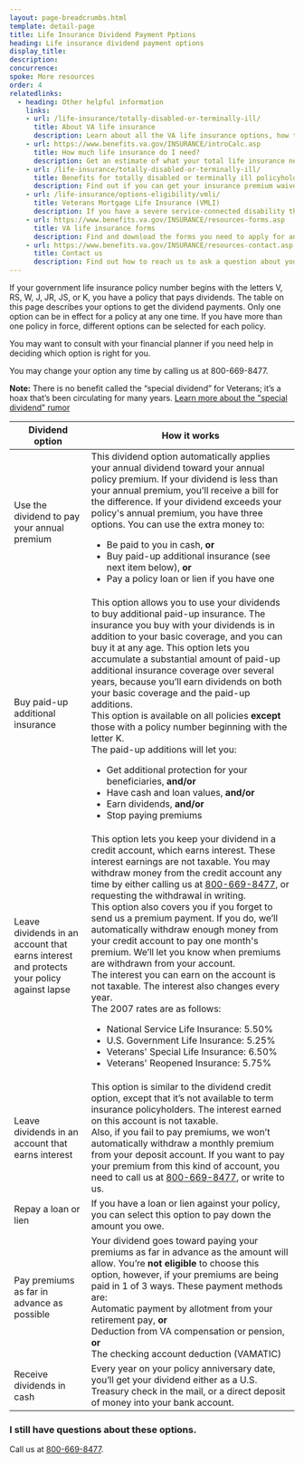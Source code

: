 ```yaml
---
layout: page-breadcrumbs.html
template: detail-page
title: Life Insurance Dividend Payment Pptions
heading: Life insurance dividend payment options
display_title: 
description: 
concurrence: 
spoke: More resources
order: 4 
relatedlinks:
  - heading: Other helpful information
    links:
    - url: /life-insurance/totally-disabled-or-terminally-ill/
      title: About VA life insurance
      description: Learn about all the VA life insurance options, how to file claims, and how to manage your benefits.
    - url: https://www.benefits.va.gov/INSURANCE/introCalc.asp
      title: How much life insurance do I need?
      description: Get an estimate of what your total life insurance needs are by using our calculator.
    - url: /life-insurance/totally-disabled-or-terminally-ill/
      title: Benefits for totally disabled or terminally ill policyholders
      description: Find out if you can get your insurance premium waived or receive your benefits early in certain situations.
    - url: /life-insurance/options-eligibility/vmli/
      title: Veterans Mortgage Life Insurance (VMLI)
      description: If you have a severe service-connected disability that we’ve concluded was caused—or made worse—by your service, you may be able to get Veterans’ Mortgage Life Insurance (VMLI). In the event of your death, this mortgage protection insurance can help your family pay off the home mortgage on a home that’s been adapted to meet your needs.
    - url: https://www.benefits.va.gov/INSURANCE/resources-forms.asp
      title: VA life insurance forms
      description: Find and download the forms you need to apply for and manage your life insurance benefits.
    - url: https://www.benefits.va.gov/INSURANCE/resources-contact.asp
      title: Contact us
      description: Find out how to reach us to ask a question about your policy or to file a claim for benefits.
---
```


<div class="va-introtext">

If your government life insurance policy number begins with the letters V, RS, W, J, JR, JS, or K, you have a policy that pays dividends. The table on this page describes your options to get the dividend payments. Only one option can be in effect for a policy at any one time. If you have more than one policy in force, different options can be selected for each policy.</br>

You may want to consult with your financial planner if you need help in deciding which option is right for you. </br>

You may change your option any time by calling us at 800-669-8477. </br>

**Note:** There is no benefit called the “special dividend” for Veterans; it’s a hoax that’s been circulating for many years. [Learn more about the "special dividend" rumor](https://www.benefits.va.gov/INSURANCE/dividends_special.asp)

</div>

| Dividend option | How it works |
| --- | --- |
| Use the dividend to pay your annual premium | This dividend option automatically applies your annual dividend toward your annual policy premium. If your dividend is less than your annual premium, you’ll receive a bill for the difference. If your dividend exceeds your policy's annual premium, you have three options. You can use the extra money to: <br><ul><li>Be paid to you in cash, **or**</li><li>Buy paid-up additional insurance (see next item below), **or**</li><li>Pay a policy loan or lien if you have one</li></ul> |
| Buy paid-up additional insurance | This option allows you to use your dividends to buy additional paid-up insurance. The insurance you buy with your dividends is in addition to your basic coverage, and you can buy it at any age. This option lets you accumulate a substantial amount of paid-up additional insurance coverage over several years, because you’ll earn dividends on both your basic coverage and the paid-up additions. <br>This option is available on all policies **except** those with a policy number beginning with the letter K.<br>The paid-up additions will let you:<br><ul><li>Get additional protection for your beneficiaries, <b>and/or</b></li><li>Have cash and loan values, <b>and/or</b></li><li>Earn dividends, <b>and/or</b></li><li>Stop paying premiums</li></ul> |
| Leave dividends in an account that earns interest and protects your policy against lapse | This option lets you keep your dividend in a credit account, which earns interest. These interest earnings are not taxable. You may withdraw money from the credit account any time by either calling us at <a href="tel:+18006698477">800-669-8477</a>, or requesting the withdrawal in writing. <br> This option also covers you if you forget to send us a premium payment. If you do, we’ll automatically withdraw enough money from your credit account to pay one month's premium. We’ll let you know when premiums are withdrawn from your account. <br> The interest you can earn on the account is not taxable. The interest also changes every year. <br> The 2007 rates are as follows: <br><ul><li>National Service Life Insurance: 5.50%</li><li>U.S. Government Life Insurance: 5.25%</li><li>Veterans' Special Life Insurance: 6.50%</li><li>Veterans' Reopened Insurance: 5.75%</li></ul> |
| Leave dividends in an account that earns interest | This option is similar to the dividend credit option, except that it’s not available to term insurance policyholders. The interest earned on this account is not taxable. <br> Also, if you fail to pay premiums, we won’t automatically withdraw a monthly premium from your deposit account. If you want to pay your premium from this kind of account, you need to call us at <a href="tel:+18006698477">800-669-8477</a>, or write to us. |
| Repay a loan or lien | If you have a loan or lien against your policy, you can select this option to pay down the amount you owe. |
| Pay premiums as far in advance as possible | Your dividend goes toward paying your premiums as far in advance as the amount will allow. You’re **not eligible** to choose this option, however, if your premiums are being paid in 1 of 3 ways. These payment methods are: <br> Automatic payment by allotment from your retirement pay, **or** <br> Deduction from VA compensation or pension, **or** <br> The checking account deduction (VAMATIC) |
| Receive dividends in cash | Every year on your policy anniversary date, you’ll get your dividend either as a U.S. Treasury check in the mail, or a direct deposit of money into your bank account. |

### I still have questions about these options.

Call us at <a href="tel:+18006698477">800-669-8477</a>.



